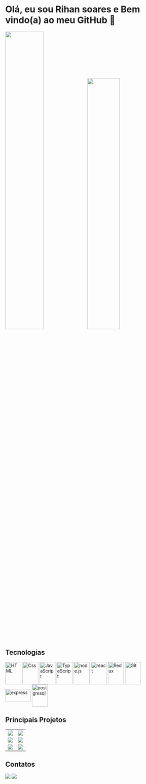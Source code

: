 <!--
**Rsoare/Rsoare** is a ✨ _special_ ✨ repository because its `README.md` (this file) appears on your GitHub profile.
-->

# Olá, eu sou Rihan soares e Bem vindo(a) ao meu GitHub 👋

<div>
<img style="height: auto; width: 49%;" class="img" src="http://github-readme-streak-stats.herokuapp.com?user=Rsoare&theme=radical" />
&nbsp;
<img style="height: auto; width: 45%;" class="img" src="https://github-readme-stats-sigma-five.vercel.app/api/top-langs/?username=Rsoare&theme=radical&layout=compact&hide=shell&langs_count=10" /></div>
</div>

## Tecnologias 
<div> 
  <img align="center" alt="HTML" height="70" width="50" src="https://cdn.jsdelivr.net/gh/devicons/devicon/icons/html5/html5-plain-wordmark.svg">
  <img align="center" alt="Css" height="70" width="50" src="https://cdn.jsdelivr.net/gh/devicons/devicon/icons/css3/css3-plain-wordmark.svg">
  <img align="center" alt="JavaScript" height="70" width="50" src="https://cdn.jsdelivr.net/gh/devicons/devicon/icons/javascript/javascript-plain.svg">
  <img align="center" alt="TypeScript" height="70" width="50" src="https://cdn.jsdelivr.net/gh/devicons/devicon/icons/typescript/typescript-plain.svg">
  <img align="center" alt="node.js" height="70" width="50" src="https://cdn.jsdelivr.net/gh/devicons/devicon/icons/nodejs/nodejs-plain.svg">
  <img align="center" alt="react" height="70" width="50" src="https://cdn.jsdelivr.net/gh/devicons/devicon/icons/react/react-original-wordmark.svg">
  <img align="center" alt="Redux" height="70" width="50" src="https://cdn.jsdelivr.net/gh/devicons/devicon/icons/redux/redux-original.svg">
  <img align="center" alt="Git" height="70" width="50" src="https://cdn.jsdelivr.net/gh/devicons/devicon/icons/git/git-plain.svg">
  <img align="center" alt="express" height="40" width="80" src="https://img.shields.io/badge/Express.js-404D59?style=for-the-badge">
  <img align="center" alt="postgresql" height="70" width="50" src="https://cdn.jsdelivr.net/gh/devicons/devicon/icons/postgresql/postgresql-plain.svg">
</div>

## Principais Projetos 

<table align="center">
  <tr>
    <td><a href="https://github.com/Rsoare/kenzieVelopers_API"> <img src="https://github-readme-stats-sigma-five.vercel.app/api/pin?username=rsoare&repo=kenzieVelopers_API&theme=radical&readme-star"/><a/></td>
    <td><a href="https://github.com/Rsoare/movies_typeORM_api"> <img src="https://github-readme-stats-sigma-five.vercel.app/api/pin?username=rsoare&repo=movies_typeORM_api&theme=radical&readme-star"/><a/></td>
  </tr>
  <tr>
    <td><a href="https://github.com/Rsoare/kimoveis_API"> <img src="https://github-readme-stats-sigma-five.vercel.app/api/pin?username=Rsoare&repo=kimoveis_API&theme=radical&readme-star" /><a/></td>
    <td><a href="https://github.com/Rsoare/kenzie-burguer-v2-template-Rsoare"> <img src="https://github-readme-stats-sigma-five.vercel.app/api/pin?username=Rsoare&repo=kenzie-burguer-v2-template-Rsoare&theme=radical&readme-star"/><a/></td>
  </tr>
  <tr>
    <td><a href="https://github.com/Rsoare/react-entrega-kenzie-hub-Rsoare"> <img src="https://github-readme-stats-sigma-five.vercel.app/api/pin?username=Rsoare&repo=react-entrega-kenzie-hub-Rsoare&theme=radical&readme-stars"/><a/></td>
    <td><a href="https://github.com/Tech-Zone-T15/Tech-Zone-WebSite"> <img src="https://github-readme-stats-sigma-five.vercel.app/api/pin?username=Tech-Zone-T15&repo=Tech-Zone-WebSite&theme=radical&readme-star" /><a/>   </td>
   </tr>
</table>

## Contatos 

<div> 
  
  <a href = "mailto:rihan145@gmail.com"><img src="https://img.shields.io/badge/-Gmail-%23333?style=for-the-badge&logo=gmail&logoColor=white" target="_blank"></a>
  <a href="https://www.linkedin.com/in/rihansoares/" target="_blank"><img src="https://img.shields.io/badge/-LinkedIn-%230077B5?style=for-the-badge&logo=linkedin&logoColor=white" target="_blank"></a> 
  
</div>

